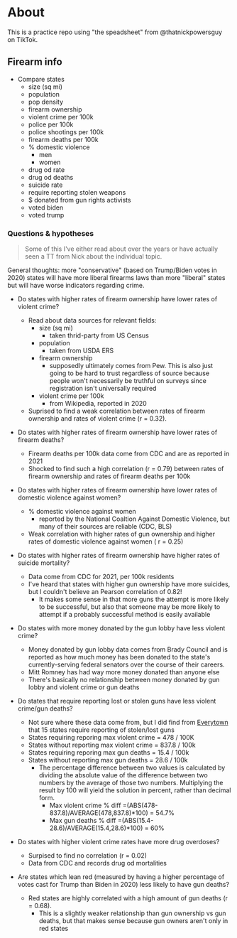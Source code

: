 # About

This is a practice repo using "the speadsheet" from @thatnickpowersguy on TikTok.

## Firearm info

- Compare states
  - size (sq mi)
  - population
  - pop density
  - firearm ownership
  - violent crime per 100k
  - police per 100k
  - police shootings per 100k
  - firearm deaths per 100k
  - % domestic violence
    - men
    - women
  - drug od rate
  - drug od deaths
  - suicide rate
  - require reporting stolen weapons
  - $ donated from gun rights activists
  - voted biden
  - voted trump

### Questions & hypotheses

> Some of this I've either read about over the years or have actually seen a TT from Nick about the individual topic.

General thoughts: more "conservative" (based on Trump/Biden votes in 2020) states will have more liberal firearms laws than more "liberal" states but will have worse indicators regarding crime.

- Do states with higher rates of firearm ownership have lower rates of violent crime?
  - Read about data sources for relevant fields:
    - size (sq mi)
      - taken thrid-party from US Census
    - population
      - taken from USDA ERS
    - firearm ownership
      - supposedly ultimately comes from Pew. This is also just going to be hard to trust regardless of source because people won't necessarily be truthful on surveys since registration isn't universally required
    - violent crime per 100k
      - from Wikipedia, reported in 2020
  - Suprised to find a weak correlation between rates of firearm ownership and rates of violent crime (r = 0.32).

- Do states with higher rates of firearm ownership have lower rates of firearm deaths?
  - Firearm deaths per 100k data come from CDC and are as reported in 2021
  - Shocked to find such a high correlation (r = 0.79) between rates of firearm ownership and rates of firearm deaths per 100k

- Do states with higher rates of firearm ownership have lower rates of domestic violence against women?
  - % domestic violence against women
    - reported by the National Coaltion Against Domestic Violence, but many of their sources are reliable (CDC, BLS)
  - Weak correlation with higher rates of gun ownership and higher rates of domestic violence against women ( r = 0.25)

- Do states with higher rates of firearm ownership have higher rates of suicide mortality?
  - Data come from CDC for 2021, per 100k residents
  - I've heard that states with higher gun ownership have more suicides, but I couldn't believe an Pearson correlation of 0.82!
    - It makes some sense in that more guns the attempt is more likely to be successful, but also that someone may be more likely to attempt if a probably successful method is easily available

- Do states with more money donated by the gun lobby have less violent crime?
  - Money donated by gun lobby data comes from Brady Council and is reported as how much money has been donated to the state's currently-serving federal senators over the course of their careers.
  - Mitt Romney has had way more money donated than anyone else
  - There's basically no relationship between money donated by gun lobby and violent crime or gun deaths

- Do states that require reporting lost or stolen guns have less violent crime/gun deaths?
  - Not sure where these data come from, but I did find from [Everytown](https://everytownresearch.org/rankings/law/lost-and-stolen-reporting/) that 15 states require reporting of stolen/lost guns
  - States requiring reporing max violent crime = 478 / 100K
  - States without reporting max violent crime = 837.8 / 100k
  - States requiring reporing max gun deaths = 15.4 / 100k
  - States without reporting max gun deaths = 28.6 / 100k
    - The percentage difference between two values is calculated by dividing the absolute value of the difference between two numbers by the average of those two numbers. Multiplying the result by 100 will yield the solution in percent, rather than decimal form.
      - Max violent crime % diff =(ABS(478-837.8)/AVERAGE(478,837.8)*100) = 54.7%
      - Max gun deaths % diff =(ABS(15.4-28.6)/AVERAGE(15.4,28.6)*100) = 60%

- Do states with higher violent crime rates have more drug overdoses?
  - Surpised to find no correlation (r = 0.02)
  - Data from CDC and records drug od mortalities

- Are states which lean red (measured by having a higher percentage of votes cast for Trump than Biden in 2020) less likely to have gun deaths?
  - Red states are highly correlated with a high amount of gun deaths (r = 0.68).
    - This is a slightly weaker relationship than gun ownership vs gun deaths, but that makes sense because gun owners aren't only in red states
